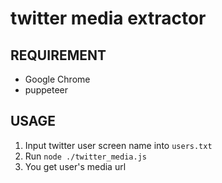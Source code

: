 # twitter media extractor

## REQUIREMENT
- Google Chrome
- puppeteer

## USAGE
1. Input twitter user screen name into `users.txt`
2. Run `node ./twitter_media.js`
3. You get user's media url
